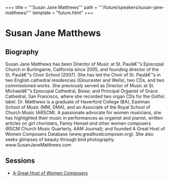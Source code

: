 +++
title = '''Susan Jane Matthews'''
path = '''/future/speakers/susan-jane-matthews/'''
template = "future.html"
+++

<h1>Susan Jane Matthews</h1>
<h2>Biography</h2>
<p>Susan Jane Matthews has been Director of Music at St. Paulâ€™s Episcopal Church in Burlingame, California since 2005, and founding director of the St. Paulâ€™s Choir School (2007). She has led the Choir of St. Paulâ€™s in two English cathedral residencies (Gloucester and Wells), two CDs, and two commissioned works. She previously served as Director of Music at St. Michaelâ€™s Episcopal Cathedral, Boise; and Principal Organist of Grace Cathedral, San Francisco, where she recorded two organ CDs for the Gothic label.  Dr. Matthews is a graduate of Haverford College (BA), Eastman School of Music (MM, DMA), and an Associate of the Royal School of Church Music (ARSCM). A passionate advocate for women musicians, she has highlighted their music in performances as organist and pianist, written articles on girl choristers, Fanny Hensel and other women composers (RSCM Church Music Quarterly, AAM Journal); and founded A Great Host of Women Composers Database (www.greathostcomposer.org). She also seeks glimpses of beauty through bird photography.    www.SusanJaneMatthews.com  </p>
<h2>Sessions</h2>
<ul><li><a href="/future/sessions/a-great-host-of-women-composers/">A Great Host of Women Composers</a></li>

